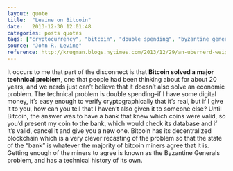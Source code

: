 ```yaml
---
layout: quote
title:  "Levine on Bitcoin"
date:   2013-12-30 12:01:48
categories: posts quotes
tags: ["cryptocurrency", "bitcoin", "double spending", "byzantine generals"]
source: "John R. Levine"
reference: http://krugman.blogs.nytimes.com/2013/12/29/an-ubernerd-weighs-in/
---
```


It occurs to me that part of the disconnect is that <b>Bitcoin solved a major technical problem</b>, one that people had been thinking about for about 20 years, and we nerds just can’t believe that it doesn’t also solve an economic problem. The technical problem is double spending–if I have some digital money, it’s easy enough to verify cryptographically that it’s real, but if I give it to you, how can you tell that I haven’t also given it to someone else? Until Bitcoin, the answer was to have a bank that knew which coins were valid, so you’d present my coin to the bank, which would check its database and if it’s valid, cancel it and give you a new one. Bitcoin has its decentralized blockchain which is a very clever recasting of the problem so that the state of the “bank” is whatever the majority of bitcoin miners agree that it is. Getting enough of the miners to agree is known as the Byzantine Generals problem, and has a technical history of its own.
